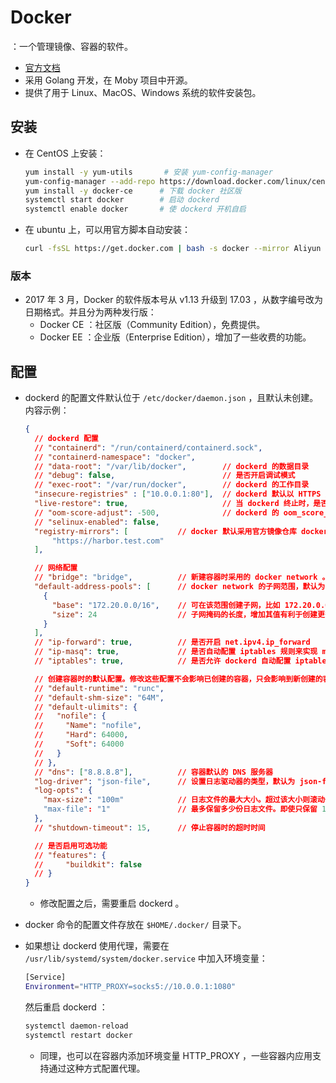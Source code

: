 # Docker

：一个管理镜像、容器的软件。
- [官方文档](https://docs.docker.com/reference/)
- 采用 Golang 开发，在 Moby 项目中开源。
- 提供了用于 Linux、MacOS、Windows 系统的软件安装包。

## 安装

- 在 CentOS 上安装：
  ```sh
  yum install -y yum-utils       # 安装 yum-config-manager
  yum-config-manager --add-repo https://download.docker.com/linux/centos/docker-ce.repo   # 添加 docker 的官方镜像源
  yum install -y docker-ce      # 下载 docker 社区版
  systemctl start docker        # 启动 dockerd
  systemctl enable docker       # 使 dockerd 开机自启
  ```

- 在 ubuntu 上，可以用官方脚本自动安装：
  ```sh
  curl -fsSL https://get.docker.com | bash -s docker --mirror Aliyun
  ```

### 版本

- 2017 年 3 月，Docker 的软件版本号从 v1.13 升级到 17.03 ，从数字编号改为日期格式。并且分为两种发行版：
  - Docker CE ：社区版（Community Edition），免费提供。
  - Docker EE ：企业版（Enterprise Edition），增加了一些收费的功能。

## 配置

- dockerd 的配置文件默认位于 `/etc/docker/daemon.json` ，且默认未创建。内容示例：
  ```json
  {
    // dockerd 配置
    // "containerd": "/run/containerd/containerd.sock",
    // "containerd-namespace": "docker",
    // "data-root": "/var/lib/docker",        // dockerd 的数据目录
    // "debug": false,                        // 是否开启调试模式
    // "exec-root": "/var/run/docker",        // dockerd 的工作目录
    "insecure-registries" : ["10.0.0.1:80"],  // dockerd 默认以 HTTPS 方式访问镜像仓库服务器。如果服务器不支持 SSL 认证，则需要将其地址加入白名单
    "live-restore": true,                     // 当 dockerd 终止时，是否保持容器运行。默认为 false ，建议启用，方便重启 dockerd
    // "oom-score-adjust": -500,              // dockerd 的 oom_score_adj
    // "selinux-enabled": false,
    "registry-mirrors": [           // docker 默认采用官方镜像仓库 docker.io ，这里可添加对该仓库的镜像代理，需要部署官方 registry 服务器。只能 pull 不能 push ，不支持代理第三方仓库
        "https://harbor.test.com"
    ],

    // 网络配置
    // "bridge": "bridge",          // 新建容器时采用的 docker network 。默认为 bridge ，改为 none 则无网络
    "default-address-pools": [      // docker network 的子网范围，默认为 172.[17-31].0.0/16 和 192.168.[0-240].0/20
      {
        "base": "172.20.0.0/16",    // 可在该范围创建子网，比如 172.20.0.0/24、172.20.1.0/24
        "size": 24                  // 子网掩码的长度，增加其值有利于创建更多子网
      }
    ],
    // "ip-forward": true,          // 是否开启 net.ipv4.ip_forward
    // "ip-masq": true,             // 是否自动配置 iptables 规则来实现 masquerade ，使得只有私有 IP 的容器能够与其它主机通信
    // "iptables": true,            // 是否允许 dockerd 自动配置 iptables 规则来维护容器网络

    // 创建容器时的默认配置。修改这些配置不会影响已创建的容器，只会影响到新创建的容器
    // "default-runtime": "runc",
    // "default-shm-size": "64M",
    // "default-ulimits": {
    //   "nofile": {
    //     "Name": "nofile",
    //     "Hard": 64000,
    //     "Soft": 64000
    //   }
    // },
    // "dns": ["8.8.8.8"],          // 容器默认的 DNS 服务器
    "log-driver": "json-file",      // 设置日志驱动器的类型，默认为 json-file
    "log-opts": {
      "max-size": "100m"            // 日志文件的最大大小。超过该大小则滚动一次，创建一个新日志文件继续写入
      "max-file": "1"               // 最多保留多少份日志文件。即使只保留 1 份，每次滚动时也会创建一个新日志文件
    },
    // "shutdown-timeout": 15,      // 停止容器时的超时时间

    // 是否启用可选功能
    // "features": {
    //     "buildkit": false
    // }
  }
  ```
  - 修改配置之后，需要重启 dockerd 。

- docker 命令的配置文件存放在 `$HOME/.docker/` 目录下。

- 如果想让 dockerd 使用代理，需要在 `/usr/lib/systemd/system/docker.service` 中加入环境变量：
  ```sh
  [Service]
  Environment="HTTP_PROXY=socks5://10.0.0.1:1080"
  ```
  然后重启 dockerd ：
  ```sh
  systemctl daemon-reload
  systemctl restart docker
  ```
  - 同理，也可以在容器内添加环境变量 HTTP_PROXY ，一些容器内应用支持通过这种方式配置代理。
